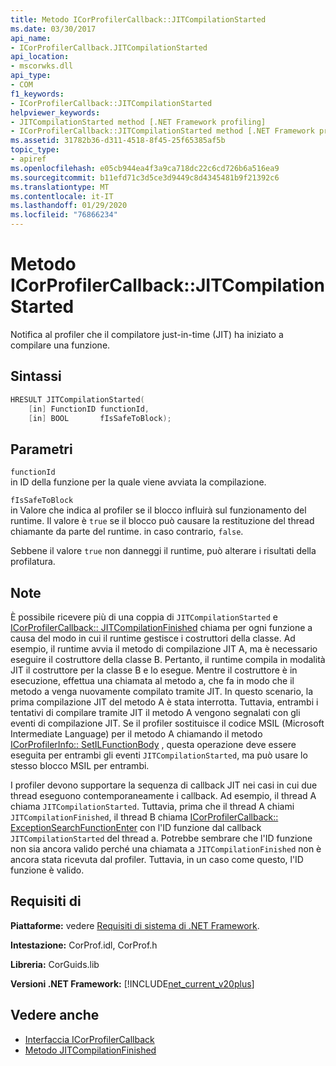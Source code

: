 ```yaml
---
title: Metodo ICorProfilerCallback::JITCompilationStarted
ms.date: 03/30/2017
api_name:
- ICorProfilerCallback.JITCompilationStarted
api_location:
- mscorwks.dll
api_type:
- COM
f1_keywords:
- ICorProfilerCallback::JITCompilationStarted
helpviewer_keywords:
- JITCompilationStarted method [.NET Framework profiling]
- ICorProfilerCallback::JITCompilationStarted method [.NET Framework profiling]
ms.assetid: 31782b36-d311-4518-8f45-25f65385af5b
topic_type:
- apiref
ms.openlocfilehash: e05cb944ea4f3a9ca718dc22c6cd726b6a516ea9
ms.sourcegitcommit: b11efd71c3d5ce3d9449c8d4345481b9f21392c6
ms.translationtype: MT
ms.contentlocale: it-IT
ms.lasthandoff: 01/29/2020
ms.locfileid: "76866234"
---
```

# <a name="icorprofilercallbackjitcompilationstarted-method"></a>Metodo ICorProfilerCallback::JITCompilationStarted
Notifica al profiler che il compilatore just-in-time (JIT) ha iniziato a compilare una funzione.  
  
## <a name="syntax"></a>Sintassi  
  
```cpp  
HRESULT JITCompilationStarted(  
    [in] FunctionID functionId,  
    [in] BOOL       fIsSafeToBlock);  
```  
  
## <a name="parameters"></a>Parametri  
 `functionId`  
 in ID della funzione per la quale viene avviata la compilazione.  
  
 `fIsSafeToBlock`  
 in Valore che indica al profiler se il blocco influirà sul funzionamento del runtime. Il valore è `true` se il blocco può causare la restituzione del thread chiamante da parte del runtime. in caso contrario, `false`.  
  
 Sebbene il valore `true` non danneggi il runtime, può alterare i risultati della profilatura.  
  
## <a name="remarks"></a>Note  
 È possibile ricevere più di una coppia di `JITCompilationStarted` e [ICorProfilerCallback:: JITCompilationFinished](icorprofilercallback-jitcompilationfinished-method.md) chiama per ogni funzione a causa del modo in cui il runtime gestisce i costruttori della classe. Ad esempio, il runtime avvia il metodo di compilazione JIT A, ma è necessario eseguire il costruttore della classe B. Pertanto, il runtime compila in modalità JIT il costruttore per la classe B e lo esegue. Mentre il costruttore è in esecuzione, effettua una chiamata al metodo a, che fa in modo che il metodo a venga nuovamente compilato tramite JIT. In questo scenario, la prima compilazione JIT del metodo A è stata interrotta. Tuttavia, entrambi i tentativi di compilare tramite JIT il metodo A vengono segnalati con gli eventi di compilazione JIT. Se il profiler sostituisce il codice MSIL (Microsoft Intermediate Language) per il metodo A chiamando il metodo [ICorProfilerInfo:: SetILFunctionBody](icorprofilerinfo-setilfunctionbody-method.md) , questa operazione deve essere eseguita per entrambi gli eventi `JITCompilationStarted`, ma può usare lo stesso blocco MSIL per entrambi.  
  
 I profiler devono supportare la sequenza di callback JIT nei casi in cui due thread eseguono contemporaneamente i callback. Ad esempio, il thread A chiama `JITCompilationStarted`. Tuttavia, prima che il thread A chiami `JITCompilationFinished`, il thread B chiama [ICorProfilerCallback:: ExceptionSearchFunctionEnter](icorprofilercallback-exceptionsearchfunctionenter-method.md) con l'ID funzione dal callback `JITCompilationStarted` del thread a. Potrebbe sembrare che l'ID funzione non sia ancora valido perché una chiamata a `JITCompilationFinished` non è ancora stata ricevuta dal profiler. Tuttavia, in un caso come questo, l'ID funzione è valido.  
  
## <a name="requirements"></a>Requisiti di  
 **Piattaforme:** vedere [Requisiti di sistema di .NET Framework](../../../../docs/framework/get-started/system-requirements.md).  
  
 **Intestazione:** CorProf.idl, CorProf.h  
  
 **Libreria:** CorGuids.lib  
  
 **Versioni .NET Framework:** [!INCLUDE[net_current_v20plus](../../../../includes/net-current-v20plus-md.md)]  
  
## <a name="see-also"></a>Vedere anche

- [Interfaccia ICorProfilerCallback](icorprofilercallback-interface.md)
- [Metodo JITCompilationFinished](icorprofilercallback-jitcompilationfinished-method.md)
